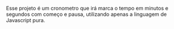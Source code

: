 Esse projeto é um cronometro que irá marca o tempo em minutos e segundos com começo e pausa, utilizando apenas a linguagem de Javascript pura.